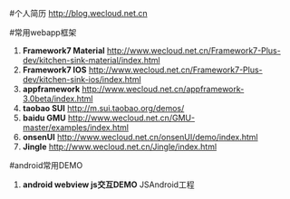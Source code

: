 #个人简历
http://blog.wecloud.net.cn


#常用webapp框架
1. **Framework7 Material** http://www.wecloud.net.cn/Framework7-Plus-dev/kitchen-sink-material/index.html
2. **Framework7 IOS**      http://www.wecloud.net.cn/Framework7-Plus-dev/kitchen-sink-ios/index.html
3. **appframework**        http://www.wecloud.net.cn/appframework-3.0beta/index.html
4. **taobao SUI**          http://m.sui.taobao.org/demos/
5. **baidu GMU**           http://www.wecloud.net.cn/GMU-master/examples/index.html
6. **onsenUI**             http://www.wecloud.net.cn/onsenUI/demo/index.html
7. **Jingle**              http://www.wecloud.net.cn/Jingle/index.html

#android常用DEMO
1. **android webview js交互DEMO**  JSAndroid工程